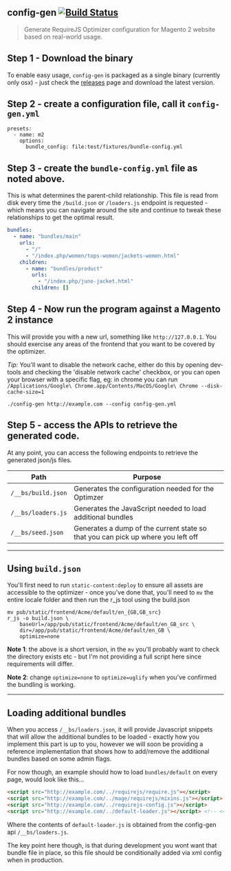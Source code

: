 ## config-gen [![Build Status](https://travis-ci.org/WeareJH/config-gen.svg?branch=master)](https://travis-ci.org/WeareJH/config-gen)

> Generate RequireJS Optimizer configuration for Magento 2 website based on real-world usage.

## Step 1 - Download the binary

To enable easy usage, `config-gen` is packaged as a single binary (currently only osx) - just check
the [releases](https://github.com/shakyShane/config-gen/releases) page and download the latest version.

## Step 2 - create a configuration file, call it `config-gen.yml`

```
presets:
  - name: m2
    options:
      bundle_config: file:test/fixtures/bundle-config.yml
```

## Step 3 - create the `bundle-config.yml` file as noted above.

This is what determines the parent-child relationship. This file is 
read from disk every time the `/build.json` or `/loaders.js` endpoint is
requested - which means you can navigate around the site and continue
to tweak these relationships to get the optimal result.

```yaml
bundles:
  - name: "bundles/main"
    urls:
      - "/"
      - "/index.php/women/tops-women/jackets-women.html"
    children:
      - name: "bundles/product"
        urls:
          - "/index.php/juno-jacket.html"
        children: []
```

## Step 4 - Now run the program against a Magento 2 instance

This will provide you with a new url, something like `http://127.0.0.1`. You should
exercise any areas of the frontend that you want to be covered by the optimizer.

*Tip:* You'll want to disable the network cache, either do this by opening dev-tools and checking
the 'disable network cache' checkbox, or you can open your browser with a specific flag, eg: in chrome
you can run `/Applications/Google\ Chrome.app/Contents/MacOS/Google\ Chrome --disk-cache-size=1`

```
./config-gen http://example.com --config config-gen.yml
```

## Step 5 - access the APIs to retrieve the generated code.

At any point, you can access the following endpoints to retrieve the generated json/js files.

|Path|Purpose|
|---|---|
|`/__bs/build.json`|Generates the configuration needed for the Optimzer|
|`/__bs/loaders.js`|Generates the JavaScript needed to load additional bundles|
|`/__bs/seed.json`|Generates a dump of the current state so that you can pick up where you left off|

---

## Using `build.json`

You'll first need to run `static-content:deploy` to ensure all assets are accessible to the optimizer - 
once you've done that, you'll need to `mv` the entire locale folder and then run the r_js tool using the 
build.json

```
mv pub/static/frontend/Acme/default/en_{GB,GB_src}
r_js -o build.json \
    baseUrl=/app/pub/static/frontend/Acme/default/en_GB_src \
    dir=/app/pub/static/frontend/Acme/default/en_GB \
    optimize=none
```

**Note 1**: the above is a short version, in the `mv` you'll probably want to check the directory
exists etc - but I'm not providing a full script here since requirements will differ.

**Note 2**: change `optimize=none` to `optimize=uglify` when you've confirmed the bundling is working.

---

## Loading additional bundles

When you access `/__bs/loaders.json`, it will provide Javascript snippets that will allow the additional bundles
to be loaded - exactly how you implement this part is up to you, however we will soon be providing a reference
implementation that shows how to add/remove the additional bundles based on some admin flags.

For now though, an example should how to load `bundles/default` on every page, would look like this...

```html
<script src="http://example.com/../requirejs/require.js"></script>
<script src="http://example.com/../mage/requirejs/mixins.js"></script>
<script src="http://example.com/../requirejs-config.js"></script>
<script src="http://example.com/../default-loader.js"></script> <!-- <<<< this is the new file -->
```

Where the contents of `default-loader.js` is obtained from the config-gen api `/__bs/loaders.js`.

The key point here though, is that during development you wont want that bundle file in place, so this file
should be conditionally added via xml config when in production.

